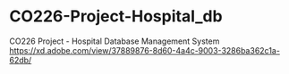 # CO226-Project-Hospital_db
CO226 Project - Hospital Database Management System
https://xd.adobe.com/view/37889876-8d60-4a4c-9003-3286ba362c1a-62db/
